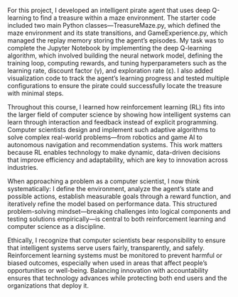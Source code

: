 For this project, I developed an intelligent pirate agent that uses deep Q-learning to find a treasure within a maze environment. The starter code included two main Python classes—TreasureMaze.py, which defined the maze environment and its state transitions, and GameExperience.py, which managed the replay memory storing the agent’s episodes. My task was to complete the Jupyter Notebook by implementing the deep Q-learning algorithm, which involved building the neural network model, defining the training loop, computing rewards, and tuning hyperparameters such as the learning rate, discount factor (γ), and exploration rate (ε). I also added visualization code to track the agent’s learning progress and tested multiple configurations to ensure the pirate could successfully locate the treasure with minimal steps.

Throughout this course, I learned how reinforcement learning (RL) fits into the larger field of computer science by showing how intelligent systems can learn through interaction and feedback instead of explicit programming. Computer scientists design and implement such adaptive algorithms to solve complex real-world problems—from robotics and game AI to autonomous navigation and recommendation systems. This work matters because RL enables technology to make dynamic, data-driven decisions that improve efficiency and adaptability, which are key to innovation across industries.

When approaching a problem as a computer scientist, I now think systematically: I define the environment, analyze the agent’s state and possible actions, establish measurable goals through a reward function, and iteratively refine the model based on performance data. This structured problem-solving mindset—breaking challenges into logical components and testing solutions empirically—is central to both reinforcement learning and computer science as a discipline.

Ethically, I recognize that computer scientists bear responsibility to ensure that intelligent systems serve users fairly, transparently, and safely. Reinforcement learning systems must be monitored to prevent harmful or biased outcomes, especially when used in areas that affect people’s opportunities or well-being. Balancing innovation with accountability ensures that technology advances while protecting both end users and the organizations that deploy it.
